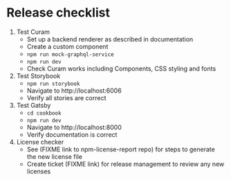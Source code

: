 # Release checklist

1. Test Curam
   - Set up a backend renderer as described in documentation
   - Create a custom component
   - `npm run mock-graphql-service`
   - `npm run dev`
   - Check Curam works including Components, CSS styling and fonts
2. Test Storybook
   - `npm run storybook`
   - Navigate to http://localhost:6006
   - Verify all stories are correct
3. Test Gatsby
   - `cd cookbook`
   - `npm run dev`
   - Navigate to http://localhost:8000
   - Verify documentation is correct
4. License checker
   - See (FIXME link to npm-license-report repo) for steps to generate the new license file
   - Create ticket (FIXME link) for release management to review any new licenses
